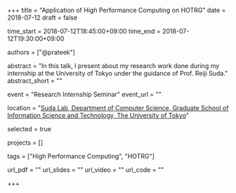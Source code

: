 +++
title = "Application of High Performance Computing on HOTRG"
date = 2018-07-12
draft = false

time_start = 2018-07-12T18:45:00+09:00
time_end = 2018-07-12T19:30:00+09:00

authors = ["@prateek"]

abstract = "In this talk, I present about my research work done during my internship at the University of Tokyo under the guidance of Prof. Reiji Suda."
abstract_short = ""

event = "Research Internship Seminar"
event_url = ""

location = "[Suda Lab, Department of Computer Science, Graduate School of Information Science and Technology, The University of Tokyo](http://olab.is.s.u-tokyo.ac.jp/~reiji/lab-e.html)"

selected = true

projects = []

tags = ["High Performance Computing", "HOTRG"]

url_pdf = ""
url_slides = ""
url_video = ""
url_code = ""

+++
